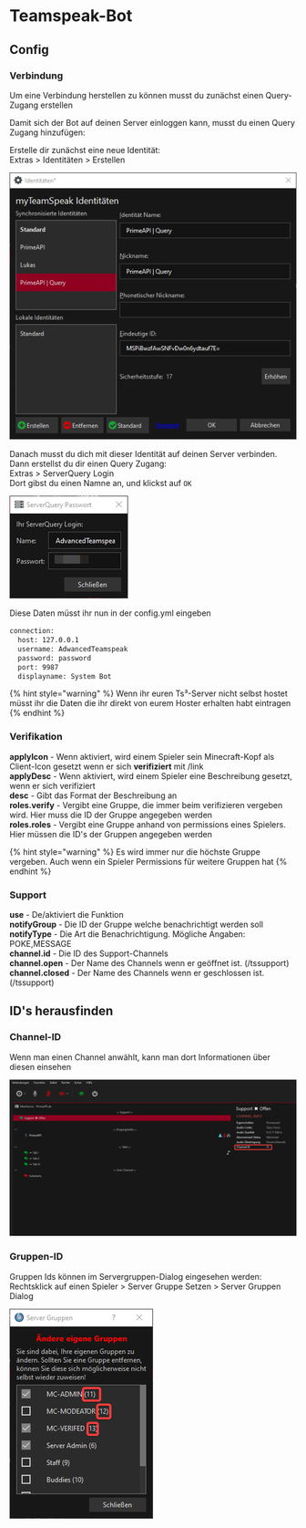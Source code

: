 # Teamspeak-Bot

## Config

### Verbindung

Um eine Verbindung herstellen zu können musst du zunächst einen Query-Zugang erstellen

Damit sich der Bot auf deinen Server einloggen kann, musst du einen Query Zugang hinzufügen:

Erstelle dir zunächst eine neue Identität:\
Extras > Identitäten > Erstellen

![Fenster zum erstellen einer neuen Indentität](../.gitbook/assets/h6F5VKV.png)

Danach musst du dich mit dieser Identität auf deinen Server verbinden.\
Dann erstellst du dir einen Query Zugang:\
Extras > ServerQuery Login\
Dort gibst du einen Namne an, und klickst auf `OK`

![Fenster mit den Zugangsdaten](../.gitbook/assets/R2LnKVP.png)

Diese Daten müsst ihr nun in der config.yml eingeben

```
connection:
  host: 127.0.0.1
  username: AdwancedTeamspeak
  password: password
  port: 9987
  displayname: System Bot
```

{% hint style="warning" %}
Wenn ihr euren Ts³-Server nicht selbst hostet müsst ihr die Daten die ihr direkt von eurem Hoster erhalten habt eintragen
{% endhint %}

### Verifikation

**applyIcon** - Wenn aktiviert, wird einem Spieler sein Minecraft-Kopf als Client-Icon gesetzt wenn er sich **verifiziert** mit /link\
**applyDesc** - Wenn aktiviert, wird einem Spieler eine Beschreibung gesetzt, wenn er sich verifiziert\
**desc** - Gibt das Format der Beschreibung an\
**roles.verify** - Vergibt eine Gruppe, die immer beim verifizieren vergeben wird. Hier muss die ID der Gruppe angegeben werden\
**roles.roles** - Vergibt eine Gruppe anhand von permissions eines Spielers. Hier müssen die ID's der Gruppen angegeben werden

{% hint style="warning" %}
Es wird immer nur die höchste Gruppe vergeben. Auch wenn ein Spieler Permissions für weitere Gruppen hat
{% endhint %}

### Support

**use** - De/aktiviert die Funktion\
**notifyGroup** - Die ID der Gruppe welche benachrichtigt werden soll\
**notifyType** - Die Art die Benachrichtigung. Mögliche Angaben: POKE,MESSAGE\
**channel.id** - Die ID des Support-Channels\
**channel.open** - Der Name des Channels wenn er geöffnet ist. (/tssupport)\
**channel.closed** - Der Name des Channels wenn er geschlossen ist. (/tssupport)

## ID's herausfinden

### Channel-ID

Wenn man einen Channel anwählt, kann man dort Informationen über diesen einsehen

![](../.gitbook/assets/KfN7HBY.png)

### Gruppen-ID

Gruppen Ids können im Servergruppen-Dialog eingesehen werden:\
Rechtsklick auf einen Spieler > Server Gruppe Setzen > Server Gruppen Dialog

![](../.gitbook/assets/Ah2UlZh.png)

